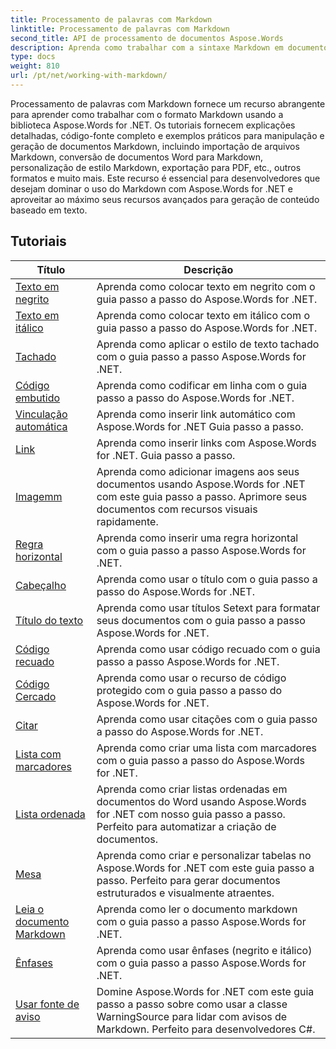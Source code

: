 ```yaml
---
title: Processamento de palavras com Markdown
linktitle: Processamento de palavras com Markdown
second_title: API de processamento de documentos Aspose.Words
description: Aprenda como trabalhar com a sintaxe Markdown em documentos do Word usando Aspose.Words for .NET com estes tutoriais passo a passo e exemplos práticos.
type: docs
weight: 810
url: /pt/net/working-with-markdown/
---
```


Processamento de palavras com Markdown fornece um recurso abrangente para aprender como trabalhar com o formato Markdown usando a biblioteca Aspose.Words for .NET. Os tutoriais fornecem explicações detalhadas, código-fonte completo e exemplos práticos para manipulação e geração de documentos Markdown, incluindo importação de arquivos Markdown, conversão de documentos Word para Markdown, personalização de estilo Markdown, exportação para PDF, etc., outros formatos e muito mais. Este recurso é essencial para desenvolvedores que desejam dominar o uso do Markdown com Aspose.Words for .NET e aproveitar ao máximo seus recursos avançados para geração de conteúdo baseado em texto.

 ## Tutoriais
| Título | Descrição |
| --- | --- |
| [Texto em negrito](./bold-text/) | Aprenda como colocar texto em negrito com o guia passo a passo do Aspose.Words for .NET. |
| [Texto em itálico](./italic-text/) | Aprenda como colocar texto em itálico com o guia passo a passo do Aspose.Words for .NET. |
| [Tachado](./strikethrough/) | Aprenda como aplicar o estilo de texto tachado com o guia passo a passo Aspose.Words for .NET. |
| [Código embutido](./inline-code/) | Aprenda como codificar em linha com o guia passo a passo do Aspose.Words for .NET. |
| [Vinculação automática](./autolink/) | Aprenda como inserir link automático com Aspose.Words for .NET Guia passo a passo. |
| [Link](./link/) | Aprenda como inserir links com Aspose.Words for .NET. Guia passo a passo. |
| [Imagemm](./image/) | Aprenda como adicionar imagens aos seus documentos usando Aspose.Words for .NET com este guia passo a passo. Aprimore seus documentos com recursos visuais rapidamente. |
| [Regra horizontal](./horizontal-rule/) | Aprenda como inserir uma regra horizontal com o guia passo a passo Aspose.Words for .NET. |
| [Cabeçalho](./heading/) | Aprenda como usar o título com o guia passo a passo do Aspose.Words for .NET. |
| [Título do texto](./setext-heading/) | Aprenda como usar títulos Setext para formatar seus documentos com o guia passo a passo Aspose.Words for .NET. |
| [Código recuado](./indented-code/) | Aprenda como usar código recuado com o guia passo a passo Aspose.Words for .NET. |
| [Código Cercado](./fenced-code/) | Aprenda como usar o recurso de código protegido com o guia passo a passo do Aspose.Words for .NET. |
| [Citar](./quote/) | Aprenda como usar citações com o guia passo a passo do Aspose.Words for .NET. |
| [Lista com marcadores](./bulleted-list/) | Aprenda como criar uma lista com marcadores com o guia passo a passo do Aspose.Words for .NET. |
| [Lista ordenada](./ordered-list/) | Aprenda como criar listas ordenadas em documentos do Word usando Aspose.Words for .NET com nosso guia passo a passo. Perfeito para automatizar a criação de documentos. |
| [Mesa](./table/) | Aprenda como criar e personalizar tabelas no Aspose.Words for .NET com este guia passo a passo. Perfeito para gerar documentos estruturados e visualmente atraentes. |
| [Leia o documento Markdown](./read-markdown-document/) | Aprenda como ler o documento markdown com o guia passo a passo Aspose.Words for .NET. |
| [Ênfases](./emphases/) | Aprenda como usar ênfases (negrito e itálico) com o guia passo a passo Aspose.Words for .NET. |
| [Usar fonte de aviso](./use-warning-source/) | Domine Aspose.Words for .NET com este guia passo a passo sobre como usar a classe WarningSource para lidar com avisos de Markdown. Perfeito para desenvolvedores C#. |